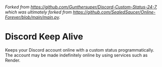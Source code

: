 _Forked from https://github.com/Gunthersuper/Discord-Custom-Status-24-7, which was ultimately forked from https://github.com/SealedSaucer/Online-Forever/blob/main/main.py._

# Discord Keep Alive

Keeps your Discord account online with a custom status programmatically. The account may be made indefinitely online by using services such as Render.